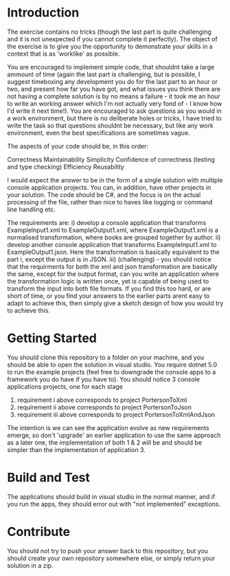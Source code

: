 # Introduction 

The exercise contains no tricks (though the last part is quite challenging and it is not unexpected if you cannot complete it perfectly).
The object of the exercise is to give you the opportunity to demonstrate your skills in a context that is as 'worklike' as possible.

You are encouraged to implement simple code, that shouldnt take a large ammount of time (again the last part is challenging, but is possible,
I suggest timeboxing any development you do for the last part to an hour or two, and present how far you have got, and what issues you think there are
not having a complete solution is by no means a failure - it took me an hour to write an working answer which I'm not actually very fond of - I know
how I'd write it next time!).
You are encouraged to ask questions as you would in a work environment, but there is no deliberate holes or tricks, I have tried to write the task so
that questions shouldnt be necessary, but like any work environment, even the best specifications are sometimes vague.

The aspects of your code should be, in this order:

Correctness
Maintainability
Simplicity
Confidence of correctness (testing and type checking)
Efficiency
Reusability

I would expect the answer to be in the form of a single solution with multiple console application projects. You can, in addition, have other projects
in your solution.
The code should be C#, and the focus is on the actual processing of the file, rather than nice to haves like logging or command line handling etc.

The requirements are:
i) develop a console application that transforms ExampleInput1.xml to ExampleOutput1.xml, where ExampleOutput1.xml is a normalised
transformation, where books are grouped together by author.
ii) develop another console application that transforms ExampleInput1.xml to ExampleOutput1.json.
Here the transformation is basically equivalent to the part i, except the output is in JSON.
iii) (challenging) - you should notice that the requirments for both the xml and json transformation are basically the same, except for the output format,
can you write an application where the transformation logic is written once, yet is capable of being used to transform the input into both file
formats. If you find this too hard, or are short of time, or you find your answers to the earlier parts arent easy to adapt to achieve this, then simply
give a sketch design of how you would try to achieve this.

# Getting Started

You should clone this repository to a folder on your machine, and you should be able to open the solution in visual studio.
You require dotnet 5.0 to run the example projects (feel free to downgrade the console apps to a framework you do have if you have to).
You should notice 3 console applications projects, one for each stage 
1) requirement i above corresponds to project PortersonToXml
2) requirement ii above corresponds to project PortersonToJson
3) requirement iii above corresponds to project PortersonToXmlAndJson

The intention is we can see the application evolve as new requirements emerge, so don't 'upgrade' an earlier application to use the same approach as a later one,
the implementation of both 1 & 2 will be and should be simpler than the implementation of application 3.


# Build and Test

The applications should build in visual studio in the normal manner, and if you run the apps, they should error out with "not implemented" exceptions.

# Contribute

You should not try to push your answer back to this repository, but you should create your own repository somewhere else, or simply return your solution in a zip.